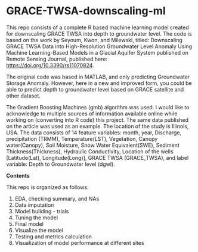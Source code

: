 # GRACE-TWSA-downscaling-ml
This repo consists of a complete R based machine learning model created for downscaling GRACE TWSA into depth to groundwater level. The code is based on the work by Seyoum, Kwon, and Milewski, titled: Downscaling GRACE TWSA Data into High-Resolution Groundwater Level Anomaly Using Machine Learning-Based Models in a Glacial Aquifer System published on Remote Sensing Journal, published here: https://doi.org/10.3390/rs11070824. 

The original code was based in MATLAB, and only predicting Groundwater Storage Anomaly. However, here in a new and improved form, you could be able to predict depth to groundwater level based on GRACE satellite and other dataset.

The Gradient Boosting Machines (gmb) algorithm was used. I would like to acknowledge to multiple sources of information available online while working on (converting into R code) this project. The same data published on the article was used as an example. The location of the study is Illinois, USA. The data consists of 14 feature variables: month, year, Discharge, precipitation (TRMM), Temperature(LST), Vegetation, Canopy water(Canopy), Soil Moisture, Snow Water Equivalent(SWE), Sediment Thickness(Thickness), Hydraulic Conductivity, Location of the wells [Latitude(Lat), Longitude(Long)], GRACE TWSA (GRACE_TWSA), and label variable: Depth to Groundwater level (dgwl).       



**Contents**

This repo is organized as follows:

1. EDA, checking summary, and NAs
2. Data imputation
3. Model building - trials
4. Tuning the model
5. Final model
6. Visualize the model
7. Testing and metrics calculation
8. Visualization of model performance at different sites 
